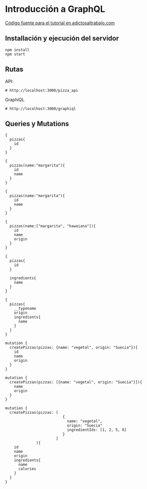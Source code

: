 # Introducción a GraphQL

[Código fuente para el tutorial en adictosaltrabajo.com](https://www.adictosaltrabajo.com/tutoriales/introduccion-a-graphql/)

## Installación y ejecución del servidor
```
npm install
npm start
```

## Rutas
API:
```
# http://localhost:3000/pizza_api
```

Graph<i>i</i>QL
```
# http://localhost:3000/graphiql
```

## Queries y Mutations
```
{
  pizzas{
    id
  }
}
```
```
{
  pizzas(name:"margarita"){
    id
    name
  }
}
```
```
{
  pizzas(name:"margarita"){
    id
    name
  }
}
```
```
{
  pizzas(name:["margarita", "hawaiana"]){
    id
    name
    origin
  }
}
```
```
{
  pizzas{
    id
  }
  
  ingredients{
    name
  }
}
```
```
{
  pizzas{
    __typename
    origin
    ingredients{
      name
    }
  }
}
```
```
mutation {
  createPizzas(pizzas: {name: "vegetal", origin: "Suecia"}){
    id
    name
    origin
  }
}
```
```
mutation {
  createPizzas(pizzas: [{name: "vegetal", origin: "Suecia"}]){
    name
    origin
  }
}
```
```
mutation {
  createPizzas(pizzas: [
                          {
                            name: "vegetal",
                            origin: "Suecia"
                            ingredientIds: [1, 2, 5, 6]
                          }
  					   ]
  			  ){
    id
    name
    origin
    ingredients{
      name
      calories
    }
  }
}
```